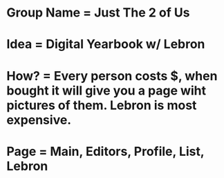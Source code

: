 # Group Name = Just The 2 of Us
# Idea = Digital Yearbook w/ Lebron
# How? = Every person costs $, when bought it will give you a page wiht pictures of them. Lebron is most expensive.
# Page = Main, Editors, Profile, List, Lebron
